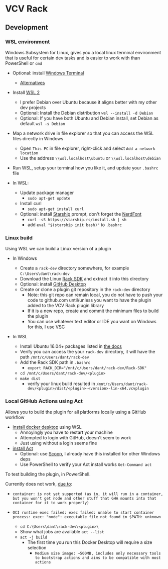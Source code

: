 # VCV Rack
## Development
### WSL environment

Windows Subsystem for Linux, gives you a local linux terminal environment that is useful for certain
dev tasks and is easier to work with than PowerShell or `cmd`

* Optional: install [Windows Terminal](https://aka.ms/terminal)
  * [Alternatives](https://www.puttygen.com/windows-terminal-emulators)
* Install [WSL 2](https://learn.microsoft.com/en-us/windows/wsl/install)
  * I prefer Debian over Ubuntu because it aligns better with my other dev projects
  * Optional: Install the Debian distribution `wsl --install -d Debian`
  * Optional: If you have both Ubuntu and Debian install, set Debian as default `wsl -s Debian`
* Map a network drive in file explorer so that you can access the WSL files directly in Windows
  * Open `This PC` in file explorer, right-click and select `Add a network location`
  * Use the address `\\wsl.localhost\ubuntu` or `\\wsl.localhost\debian`

* Run WSL, setup your terminal how you like it, and update your `.bashrc` file
* In WSL:
  * Update package manager
    * `sudo apt-get update`
  * Install curl
    * `sudo apt-get install curl`
  * Optional: install [Starship](https://starship.rs/) prompt, don't forget the [NerdFont](https://www.nerdfonts.com/)
    * `curl -sS https://starship.rs/install.sh | sh`
    * add `eval "$(starship init bash)"` to `.bashrc`

### Linux build

Using WSL we can build a Linux version of a plugin

* In Windows
  * Create a `rack-dev` directory somewhere, for example `C:\Users\dant\rack-dev`
  * Download the Linux [Rack SDK](https://vcvrack.com/manual/Building#Building-Rack-plugins) and extract it into this directory
  * Optional: install [GitHub Desktop](https://github.com/apps/desktop)
  * Create or clone a plugin git repository in the `rack-dev` directory
    * Note: this git repo can remain local, you do not have to push your code to github.com until/unless you want to have the plugin added to the VCV Rack plugin library
    * If it is a new repo, create and commit the minimum files to build the plugin
    * You can use whatever text editor or IDE you want on Windows for this, I use [VSC](https://code.visualstudio.com/)

* In WSL
  * Install Ubuntu 16.04+ packages listed in [the docs](https://vcvrack.com/manual/Building)
  * Verify you can access the your `rack-dev` directory, it will have the path `/mnt/c/Users/dant/rack-dev`
  * Add the Rack SDK path in `.bashrc`
    * `export RACK_DIR="/mnt/c/Users/dant/rack-dev/Rack-SDK"`
  * `cd /mnt/c/Users/dant/rack-dev/<plugin>`
  * `make dist`
    * verify your linux build resulted in `/mnt/c/Users/dant/rack-dev/<plugin>/dist/<plugin>-<version>-lin-x64.vcvplugin`

### Local GitHub Actions using Act

Allows you to build the plugin for all platforms locally using a GitHub workflow

* [install docker desktop](https://docs.docker.com/desktop/install/windows-install/) using WSL
  * Annoyingly you have to restart your machine
  * Attempted to login with GitHub, doesn't seem to work
  * Just using without a login seems fine
* [install Act](https://nektosact.com/installation/index.html)
  * Optional: use [Scoop](https://scoop.sh/), I already have this installed for other Windows deps
  * Use PowerShell to verify your Act install works `Get-Command act`

To test building the plugin, in PowerShell.

Currently does not work, [due to](https://github.com/nektos/act/issues/973):

* `container: is not yet supported (as in, it will run in a container, but you won't get node and other stuff that GHA mounts into that container for it to work properly)`
* `OCI runtime exec failed: exec failed: unable to start container process: exec: "node": executable file not found in $PATH: unknown`


  * `cd C:\Users\dant\rack-dev\<plugin>\`
  * Show what jobs are available `act --list`
  * `act -j build`
    * The first time you run this Docker Desktop will require a size selection
      * `Medium size image: ~500MB, includes only necessary tools to bootstrap actions and aims to be compatible with most actions`

